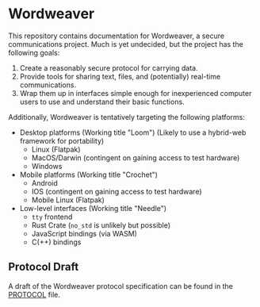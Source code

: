 # Wordweaver

This repository contains documentation for Wordweaver, a secure communications project. Much is yet undecided, but the project has the following goals:

1. Create a reasonably secure protocol for carrying data.
2. Provide tools for sharing text, files, and (potentially) real-time communications.
3. Wrap them up in interfaces simple enough for inexperienced computer users to use and understand their basic functions.

Additionally, Wordweaver is tentatively targeting the following platforms:

* Desktop platforms (Working title "Loom")
  (Likely to use a hybrid-web framework for portability)
  * Linux (Flatpak)
  * MacOS/Darwin (contingent on gaining access to test hardware)
  * Windows
* Mobile platforms (Working title "Crochet")
  * Android
  * IOS (contingent on gaining access to test hardware)
  * Mobile Linux (Flatpak)
* Low-level interfaces (Working title "Needle")
  * `tty` frontend
  * Rust Crate (`no_std` is unlikely but possible)
  * JavaScript bindings (via WASM)
  * C(++) bindings

## Protocol Draft

A draft of the Wordweaver protocol specification can be found in the [PROTOCOL](PROTOCOL.md) file.